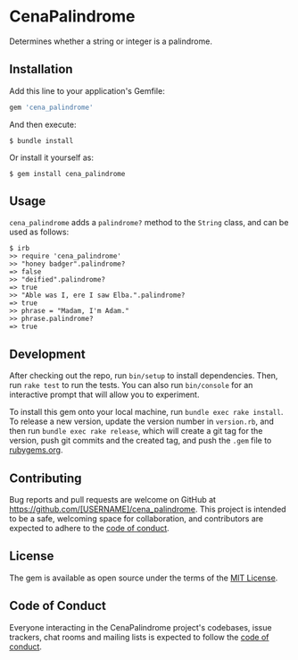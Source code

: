 # CenaPalindrome

Determines whether a string or integer is a palindrome.
## Installation

Add this line to your application's Gemfile:

```ruby
gem 'cena_palindrome'
```

And then execute:

    $ bundle install

Or install it yourself as:

    $ gem install cena_palindrome

## Usage

`cena_palindrome` adds a `palindrome?` method to the `String` class, and can be used as follows:

```
$ irb
>> require 'cena_palindrome'
>> "honey badger".palindrome?
=> false
>> "deified".palindrome?
=> true
>> "Able was I, ere I saw Elba.".palindrome?
=> true
>> phrase = "Madam, I'm Adam."
>> phrase.palindrome?
=> true
```
## Development

After checking out the repo, run `bin/setup` to install dependencies. Then, run `rake test` to run the tests. You can also run `bin/console` for an interactive prompt that will allow you to experiment.

To install this gem onto your local machine, run `bundle exec rake install`. To release a new version, update the version number in `version.rb`, and then run `bundle exec rake release`, which will create a git tag for the version, push git commits and the created tag, and push the `.gem` file to [rubygems.org](https://rubygems.org).

## Contributing

Bug reports and pull requests are welcome on GitHub at https://github.com/[USERNAME]/cena_palindrome. This project is intended to be a safe, welcoming space for collaboration, and contributors are expected to adhere to the [code of conduct](https://github.com/[USERNAME]/cena_palindrome/blob/main/CODE_OF_CONDUCT.md).

## License

The gem is available as open source under the terms of the [MIT License](https://opensource.org/licenses/MIT).

## Code of Conduct

Everyone interacting in the CenaPalindrome project's codebases, issue trackers, chat rooms and mailing lists is expected to follow the [code of conduct](https://github.com/[USERNAME]/cena_palindrome/blob/main/CODE_OF_CONDUCT.md).
